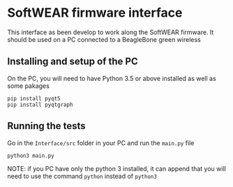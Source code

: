 # SoftWEAR firmware interface
 
This interface as been develop to work along the SoftWEAR firmware. It should be used on a PC connected to a BeagleBone green wireless

## Installing and setup of the PC

On the PC, you will need to have Python 3.5 or above installed as well as some pakages

```
pip install pyqt5
pip install pyqtgraph
```


## Running the tests

Go in the `Interface/src` folder in your PC and run the `main.py` file

```
python3 main.py
```

NOTE: if you PC have only the python 3 installed, it can append that you will need to use the command `python` instead of `python3`

